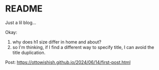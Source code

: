 # README

Just a lil blog...

Okay:

1. why does h1 size differ in home and about?
2. so I'm thinking, if I find a different way to specify title, I can avoid the title duplication.

Post: https://ottowishish.github.io/2024/06/14/first-post.html
